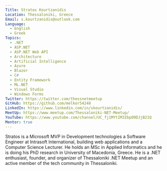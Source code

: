 ```yaml
---
Title: Stratos Kourtzanidis
Location: Thessaloniki, Greece
Email: s.kourtzanidis@outlook.com
Language:
  - English
  - Greek
Topics:
  - .NET
  - ASP.NET
  - ASP.NET Web API
  - Architecture
  - Artificial Intelligence
  - Azure
  - Blazor
  - C#
  - Entity Framework
  - ML.NET
  - Visual Studio
  - Windows Forms
Twitter: https://twitter.com/thessnetmeetup
GitHub: https://github.com/melkor54248
LinkedIn: https://www.linkedin.com/in/skourtzanidis/
MeetUp: https://www.meetup.com/Thessaloniki-NET-Meetup/
YouTube: https://www.youtube.com/channel/UC_fj1MYtIM3IbpO9DJjB21Q
Mentor: true
---
```

Stratos is a Microsoft MVP in Development technologies a Software Engineer at Intrasoft International, building web applications and a Computer Science Lecturer. 
He holds an MSc in Applied Informatics and he is doing his PhD research in University of Macedonia, Greece. 
He is a .NET enthusiast, founder, and organizer of Thessaloniki .NET Meetup and an active member of the tech community in Thessaloniki.
